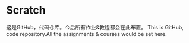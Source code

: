 # Scratch
这是GitHub，代码仓库。今后所有作业&教程都会在此布置。
This is GitHub, code repository.All the assignments & courses would be set here.
